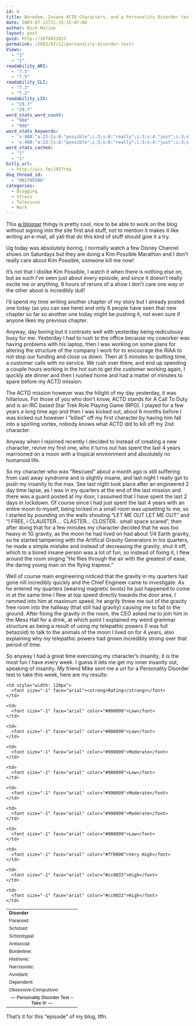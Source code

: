```yaml
---
id: 6
title: Boredom, Insane ACTD Characters, and a Personality Disorder test
date: 2003-07-12T21:15:15-07:00
author: Nick Moline
layout: post
guid: http://1074022023
permalink: /2003/07/12/personality-disorder-test/
Views:
  - "1"
  - "1"
readability_ARI:
  - "7.5"
  - "7.5"
readability_CLI:
  - "7.2"
  - "7.2"
readability_LIX:
  - "29.7"
  - "29.7"
word_stats_word_count:
  - "908"
  - "908"
word_stats_keywords:
  - 's:408:"a:23:{s:8:"possible";i:3;s:6:"really";i:3;s:4:"just";i:3;s:10:"incredibly";i:3;s:4:"time";i:7;s:7:"chapter";i:3;s:6:"anyway";i:3;s:7:"working";i:3;s:7:"minutes";i:3;s:4:"actd";i:4;s:7:"mission";i:3;s:5:"years";i:4;s:9:"character";i:5;s:7:"instead";i:3;s:5:"spent";i:3;s:4:"moon";i:4;s:8:"insanity";i:4;s:8:"quarters";i:4;s:4:"room";i:4;s:7:"gravity";i:8;s:8:"disorder";i:3;s:8:"moderate";i:3;s:4:"high";i:3;}";'
  - 's:408:"a:23:{s:8:"possible";i:3;s:6:"really";i:3;s:4:"just";i:3;s:10:"incredibly";i:3;s:4:"time";i:7;s:7:"chapter";i:3;s:6:"anyway";i:3;s:7:"working";i:3;s:7:"minutes";i:3;s:4:"actd";i:4;s:7:"mission";i:3;s:5:"years";i:4;s:9:"character";i:5;s:7:"instead";i:3;s:5:"spent";i:3;s:4:"moon";i:4;s:8:"insanity";i:4;s:8:"quarters";i:4;s:4:"room";i:4;s:7:"gravity";i:8;s:8:"disorder";i:3;s:8:"moderate";i:3;s:4:"high";i:3;}";'
word_stats_cached:
  - "1"
  - "1"
bitly_url:
  - http://wiz.fm/19ITrba
dsq_thread_id:
  - "981795586"
categories:
  - Blogging
  - Stress
  - Televison
  - Work
---
```

This <a title="w.bloggar, a program to post to your blog without using your browser" target="_blank" href="http://web.archive.org/web/20090503155719/http://www.wbloggar.com/">w.bloggar</a> thingy is pretty cool, nice to be able to work on the blog without signing into the site first and stuff, not to mention it makes it like writing an e-mail, all yall that do this kind of stuff should give it a try.

Ug today was absolutely boring, I normally watch a few Disney Channel shows on Saturdays but they are doing a Kim Possible Marathon and I don&#8217;t really care about Kim Possible, someone kill me now!

<!--more-->

It&#8217;s not that I dislike Kim Possible, I watch it when there is nothing else on, but as such I&#8217;ve seen just about every episode, and since it doesn&#8217;t really excite me or anything, 8 hours of reruns of a show I don&#8217;t care one way or the other about is incredibly dull!

I&#8217;d spend my time writing another chapter of my story but I already posted one today (as you can see here) and only 8 people have seen that new chapter so far so another one today might be pushing it, not even sure if anyone likes my previous chapter.

Anyway, day boring but it contrasts well with yesterday being rediculousy busy for me. Yesterday I had to rush to the office because my coworker was having problems with his laptop, then I was working on some plans for altering the structure of the company I work for to encourage the RIAA to not stop our funding and close us down. Then at 5 minutes to quitting time, a customer calls with no service. We rush over there, and end up spending a couple hours working in the hot sun to get the customer working again, I quickly ate dinner and then I rushed home and had a matter of minutes to spare before my ACTD mission.

The ACTD mission however was the hilight of my day yesterday, it was hillarious. For those of you who don&#8217;t know, ACTD stands for A Call To Duty and is an IRC based Star Trek Role Playing Game (RPG). I played for a few years a long time ago and then I was kicked out, about 6 months before I was kicked out however I &#8220;killed&#8221; off my first character by having him fall into a spiriling vortex, nobody knows what ACTD did to kill off my 2nd character.

Anyway when I rejoined recently I decided to instead of creating a new character, revive my first one, who it turns out has spent the last 4 years marrooned on a moon with a tropical environment and absolutely no humanoid life.

So my character who was &#8220;Rescued&#8221; about a month ago is still suffering from cast away syndrome and is slightly insane, and last night I really got to push my insanity to the max. See last night took place after an engineered 2 day time lapse, as I was in my quarters at the end of the last mission and there was a guard posted at my door, I assumed that I have spent the last 2 days in lockdown. Of course since I had just spent the last 4 years with an entire moon to myself, being locked in a small room was upsetting to me, so I started by pounding on the walls shouting &#8220;LET ME OUT LET ME OUT&#8221; and &#8220;I FREE, I CLAUSTER&#8230;. CLASTER&#8230; CLOSTER.. small space scared&#8221;, then after doing that for a few minutes my character decided that he was too heavy in 1G gravity, as the moon he had lived on had about 1/4 Earth gravity, so he started tampering with the Artifical Gravity Generators in his quarters, he made a simple mistake and instead of decreasing the gravity, shut it off, which to a bored insane person was a lot of fun, so instead of fixing it, I flew around the room singing &#8220;He flies through the air with the greatest of ease, the daring young man on the flying trapese.&#8221;

Well of course main engineering noticed that the gravity in my quarters had gone nill incredibly quickly and the Chief Engineer came to investigate. As he entered my quarters (wearing magnetic boots) he just happened to come in at the same time I flew at top speed directly towards the door area, I rammed into him at maximum speed, he angrily threw me out of the gravity free room into the hallway (that still had gravity) causing me to fall to the ground. After fixing the gravity in the room, the CEO asked me to join him in the Mess Hall for a drink, at which point I explained my weird grammar structure as being a result of using my telepathic powers (I was full betazoid) to talk to the animals of the moon I lived on for 4 years, also explaining why my telepathic powers had grown incredibly strong over that period of time.

So anyway I had a great time exercising my character&#8217;s insanity, it is the most fun I have every week. I guess it lets me get my inner insanity out, speaking of insanity. My friend Mike sent me a url for a Personality Disorder test to take this week, here are my results:

<table width="300" cellspacing="0" cellpadding="2" align="center">
  <tr>
    <td style="width: 180px">
      <font size="-1" face="arial"><strong>Disorder</strong></font>
    </td>
    
    <td style="width: 120px">
      <font size="-1" face="arial"><strong>Rating</strong></font>
    </td>
  </tr>
  
  <tr>
    <td>
      <font size="-1" face="arial">Paranoid:</font>
    </td>
    
    <td>
      <font size="-1" face="arial" color="#000099">Low</font>
    </td>
  </tr>
  
  <tr>
    <td>
      <font size="-1" face="arial">Schizoid:</font>
    </td>
    
    <td>
      <font size="-1" face="arial" color="#000099">Low</font>
    </td>
  </tr>
  
  <tr>
    <td>
      <font size="-1" face="arial">Schizotypal:</font>
    </td>
    
    <td>
      <font size="-1" face="arial" color="#990099">Moderate</font>
    </td>
  </tr>
  
  <tr>
    <td>
      <font size="-1" face="arial">Antisocial:</font>
    </td>
    
    <td>
      <font size="-1" face="arial" color="#000099">Low</font>
    </td>
  </tr>
  
  <tr>
    <td>
      <font size="-1" face="arial">Borderline:</font>
    </td>
    
    <td>
      <font size="-1" face="arial" color="#990099">Moderate</font>
    </td>
  </tr>
  
  <tr>
    <td>
      <font size="-1" face="arial">Histrionic:</font>
    </td>
    
    <td>
      <font size="-1" face="arial" color="#990099">Moderate</font>
    </td>
  </tr>
  
  <tr>
    <td>
      <font size="-1" face="arial">Narcissistic:</font>
    </td>
    
    <td>
      <font size="-1" face="arial" color="#000099">Low</font>
    </td>
  </tr>
  
  <tr>
    <td>
      <font size="-1" face="arial">Avoidant:</font>
    </td>
    
    <td>
      <font size="-1" face="arial" color="#ff0000">Very High</font>
    </td>
  </tr>
  
  <tr>
    <td>
      <font size="-1" face="arial">Dependent:</font>
    </td>
    
    <td>
      <font size="-1" face="arial" color="#cc0033">High</font>
    </td>
  </tr>
  
  <tr>
    <td>
      <font size="-1" face="arial">Obsessive-Compulsive:</font>
    </td>
    
    <td>
      <font size="-1" face="arial" color="#cc0033">High</font>
    </td>
  </tr>
  
  <tr>
    <td align="center" colspan="2">
      <font size="-1" face="arial" color="#000000">&#8212; Personality Disorder Test &#8211; Take It! &#8212;</font>
    </td>
  </tr>
</table>

That&#8217;s it for this &#8220;episode&#8221; of my blog, ttfn.